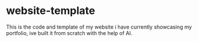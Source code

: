 # website-template
This is the code and template of my website i have currently showcasing my portfolio, ive built it from scratch with the help of AI.
